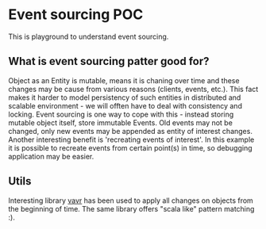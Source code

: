 # Event sourcing POC
This is playground to understand event sourcing.

## What is event sourcing patter good for?
Object as an Entity is mutable, means it is chaning over time and these changes may be cause from various reasons (clients, events, etc.).
This fact makes it harder to model persistency of such entities in distributed and scalable environment - we will offten have to deal with 
consistency and locking. Event sourcing is one way to cope with this - instead storing mutable object itself, store immutable Events.
Old events may not be changed, only new events may be appended as entity of interest changes.
Another interesting benefit is 'recreating events of interest'. In this example it is possible to recreate events from certain point(s) in time,
so debugging application may be easier.
  
## Utils
Interesting library [vavr][1] has been used to apply all changes on objects from the beginning of time.
The same library offers "scala like" pattern matching :).

 
[1]:http://www.vavr.io/vavr-docs/ 
